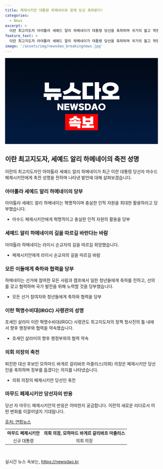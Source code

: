 ```yaml
---
title: 페제시키안 대통령 하메네이와 함께 당선 축하받다!
categories:
  - News
excerpt: >
  이란 최고지도자 아야톨라 세예드 알리 하메네이가 대통령 당선을 축하하며 국가의 젊고 혁명적이며 충실한 인적 자원을 최대한 활용하라고 당부했다. 또한, 최고지도자의 정책 청사진의 틀 내에서 차기 행정부와 협력하겠다는 의사를 표명한 이란 혁명수비대(IRGC) 사령관의 발언 등을 전하고 있다.
feature_text: >
  이란 최고지도자 아야톨라 세예드 알리 하메네이가 대통령 당선을 축하하며 국가의 젊고 혁명적이며 충실한 인적 자원을 최대한 활용하라고 당부했다. 또한, 최고지도자의 정책 청사진의 틀 내에서 차기 행정부와 협력하겠다는 의사를 표명한 이란 혁명수비대(IRGC) 사령관의 발언 등을 전하고 있다.
image: '/assets/img/newsdao_breakingnews.jpg'
---
```


<p><img src="/assets/img/newsdao_breakingnews.jpg" alt="bookingtag 속보" /></p>

<h2 data-ke-size="size26">이란 최고지도자, 세예드 알리 하메네이의 축전 성명</h2>

<p data-ke-size="size16">이란의 최고지도자인 아야톨라 세예드 알리 하메네이가 최근 이란 대통령 당선자 마수드 페제시키안에게 축전 성명을 전하며 나타낸 발언에 대해 살펴보겠습니다.</p>

<h3>아야톨라 세예드 알리 하메네이의 당부</h3>

<p data-ke-size="size16">아야톨라 세예드 알리 하메네이는 혁명적이며 충실한 인적 자원을 최대한 활용하라고 당부했습니다.</p>

<ul>
  <li>마수드 페제시키안에게 혁명적이고 충실한 인적 자원의 활용을 당부</li>
</ul>

<h3>세예드 알리 하메네이의 길을 따르길 바란다는 바람</h3>

<p data-ke-size="size16">아야톨라 하메네이는 라이시 순교자의 길을 따르길 희망했습니다.</p>

<ul>
  <li>페제시키안에게 라이시 순교자의 길을 따르길 바람</li>
</ul>

<h3>모든 이들에게 축하와 협력을 당부</h3>

<p data-ke-size="size16">하메네이는 선거에 참여한 모든 사람과 캠프에서 일한 청년들에게 축하를 전하고, 선의를 갖고 협력하며 국가 발전을 위해 노력할 것을 당부했습니다.</p>

<ul>
  <li>모든 선거 참여자와 청년들에게 축하와 협력을 당부</li>
</ul>

<h3>이란 혁명수비대(IRGC) 사령관의 성명</h3>

<p data-ke-size="size16">호세인 살라미 이란 혁명수비대(IRGC) 사령관도 최고지도자의 정책 청사진의 틀 내에서 향후 행정부와 협력을 약속했습니다.</p>

<ul>
  <li>호세인 살라미의 향후 행정부와의 협력 약속</li>
</ul>

<h3>의회 의장의 축전</h3>

<p data-ke-size="size16">퇴진한 대선 후보인 모하마드 바게르 갈리바프 마즐리스(의회) 의장은 페제시키안 당선인을 축하하며 정부를 돕겠다는 의지를 나타냈습니다.</p>

<ul>
  <li>의회 의장의 페제시키안 당선인 축전</li>
</ul>

<h3>마무드 페제시키안 당선자의 반응</h3>

<p data-ke-size="size16">당선 자 마무드 페제시키안의 반응은 어떠한지 궁금합니다. 이란의 새로운 리더로서 어떤 변화를 이끌어낼지 기대됩니다.</p>

<p data-ke-size="size16"><a href="https://www.yna.co.kr/view/AKR20210606112400083" target="_blank">출처: 연합뉴스</a></p>

<table>
  <tr>
    <td style="text-align: center; height: 17px;"><b>마무드 페제시키안</b></td>
    <td style="text-align: center; height: 17px;"><b>의회 의장, 모하마드 바게르 갈리바프 마즐리스<br></b></td>
  </tr>
  <tr>
    <td style="text-align: center; height: 17px;">신규 대통령</td>
    <td style="text-align: center; height: 17px;">의회 의장</td>
  </tr>
</table>

<p data-ke-size="size16">&nbsp;</p>
실시간 뉴스 속보는, <a href="https://newsdao.kr" rel="dofollow">https://newsdao.kr</a>


